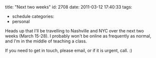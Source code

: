 title: "Next two weeks"
id: 2708
date: 2011-03-12 17:40:33
tags: 
- schedule
categories: 
- personal

Heads up that I'll be travelling to Nashville and NYC over the next two weeks (March 15-28). I probably won't be online as frequently as normal, and I'm in the middle of teaching a class.

If you need to get in touch, please email, or if it is urgent, call. :)
